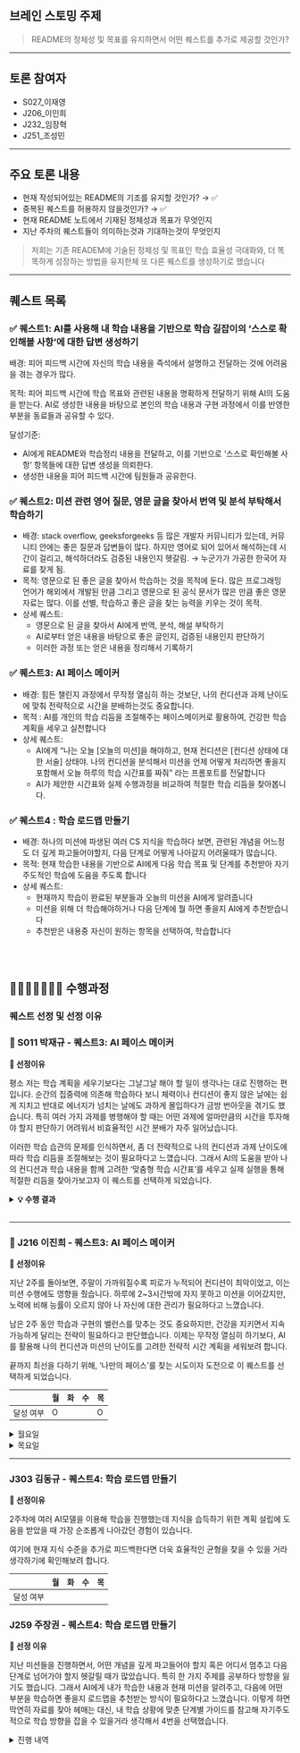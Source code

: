 ## 브레인 스토밍 주제

> README의 정체성 및 목표를 유지하면서 어떤 퀘스트를 추가로 제공할 것인가?

---

## 토론 참여자

- S027\_이재영
- J206\_이인희
- J232\_임장혁
- J251\_조성민

---

## 주요 토론 내용

- 현재 작성되어있는 README의 기조를 유지할 것인가? → ✅
- 중복된 퀘스트를 허용하지 않을것인가? → ✅
- 현재 README 노트에서 기재된 정체성과 목표가 무엇인지
- 지난 주차의 퀘스트들이 의미하는것과 기대하는것이 무엇인지

> 저희는 기존 READEM에 기술된 정체성 및 목표인 학습 효율성 극대화와, 더 똑똑하게 성장하는 방법을 유지한체 또 다른 퀘스트를 생성하기로 했습니다

---

## 퀘스트 목록

### ✅ 퀘스트1: AI를 사용해 내 학습 내용을 기반으로 학습 길잡이의 ‘스스로 확인해볼 사항’에 대한 답변 생성하기

배경: 피어 피드백 시간에 자신의 학습 내용을 즉석에서 설명하고 전달하는 것에 어려움을 겪는 경우가 많다.

목적: 피어 피드백 시간에 학습 목표와 관련된 내용을 명확하게 전달하기 위해 AI의 도움을 받는다. AI로 생성한 내용을 바탕으로 본인의 학습 내용과 구현 과정에서 이를 반영한 부분을 동료들과 공유할 수 있다.

달성기준:

- AI에게 README와 학습정리 내용을 전달하고, 이를 기반으로 ‘스스로 확인해볼 사항’ 항목들에 대한 답변 생성을 의뢰한다.
- 생성한 내용을 피어 피드백 시간에 팀원들과 공유한다.

### ✅ 퀘스트2: 미션 관련 영어 질문, 영문 글을 찾아서 번역 및 분석 부탁해서 학습하기

- 배경: stack overflow, geeksforgeeks 등 많은 개발자 커뮤니티가 있는데, 커뮤니티 안에는 좋은 질문과 답변들이 많다. 하지만 영어로 되어 있어서 해석하는데 시간이 걸리고, 해석하더라도 검증된 내용인지 헷갈림. → 누군가가 가공한 한국어 자료를 찾게 됨.
- 목적: 영문으로 된 좋은 글을 찾아서 학습하는 것을 목적에 둔다. 많은 프로그래밍 언어가 해외에서 개발된 만큼 그리고 영문으로 된 공식 문서가 많은 만큼 좋은 영문 자료는 많다. 이를 선별, 학습하고 좋은 글을 찾는 능력을 키우는 것이 목적.
- 상세 퀘스트:
  - 영문으로 된 글을 찾아서 AI에게 번역, 분석, 해설 부탁하기
  - AI로부터 얻은 내용을 바탕으로 좋은 글인지, 검증된 내용인지 판단하기
  - 이러한 과정 또는 얻은 내용을 정리해서 기록하기

### ✅ 퀘스트3: AI 페이스 메이커

- 배경: 힘든 챌린지 과정에서 무작정 열심히 하는 것보단, 나의 컨디션과 과제 난이도에 맞춰 전략적으로 시간을 분배하는것도 중요합니다.
- 목적 : AI를 개인의 학습 리듬을 조절해주는 페이스메이커로 활용하여, 건강한 학습 계획을 세우고 실천합니다
- 상세 퀘스트:
  - AI에게 “나는 오늘 [오늘의 미션]을 해야하고, 현재 컨디션은 [컨디션 상태에 대한 서술] 상태야. 나의 컨디션을 분석해서 미션을 언제 어떻게 처리하면 좋을지 포함해서 오늘 하루의 학습 시간표를 짜줘” 라는 프롬포트를 전달합니다
  - AI가 제안한 시간표와 실제 수행과정을 비교하여 적절한 학습 리듬을 찾아봅니다.

### ✅ 퀘스트4 : 학습 로드맵 만들기

- 배경: 하나의 미션에 파생된 여러 CS 지식을 학습하다 보면, 관련된 개념을 어느정도 더 깊게 파고들어야할지, 다음 단계로 어떻게 나아갈지 어려울때가 많습니다.
- 목적: 현재 학습한 내용을 기반으로 AI에게 다음 학습 목표 및 단계를 추천받아 자기주도적인 학습에 도움을 주도록 합니다
- 상세 퀘스트:
  - 현재까지 학습이 완료된 부분들과 오늘의 미션을 AI에게 알려줍니다
  - 미션을 위해 더 학습해야하거나 다음 단계에 뭘 하면 좋을지 AI에게 추천받습니다
  - 추천받은 내용중 자신이 원하는 항목을 선택하여, 학습합니다

<br>
<br>

## 🏃🏻‍➡️🏃🏻‍♀️‍➡️ 수행과정

### 퀘스트 선정 및 선정 이유

### 🧩 S011 박재규 - 퀘스트3: AI 페이스 메이커

**🤔 선정이유**

평소 저는 학습 계획을 세우기보다는 그날그날 해야 할 일이 생각나는 대로 진행하는 편입니다. 순간의 집중력에 의존해 학습하다 보니 체력이나 컨디션이 좋지 않은 날에는 쉽게 지치고 반대로 에너지가 넘치는 날에도 과하게 몰입하다가 금방 번아웃을 겪기도 했습니다. 특히 여러 가지 과제를 병행해야 할 때는 어떤 과제에 얼마만큼의 시간을 투자해야 할지 판단하기 어려워서 비효율적인 시간 분배가 자주 일어났습니다.

이러한 학습 습관의 문제를 인식하면서, 좀 더 전략적으로 나의 컨디션과 과제 난이도에 따라 학습 리듬을 조절해보는 것이 필요하다고 느꼈습니다. 그래서 AI의 도움을 받아 나의 컨디션과 학습 내용을 함께 고려한 ‘맞춤형 학습 시간표’를 세우고 실제 실행을 통해 적절한 리듬을 찾아가보고자 이 퀘스트를 선택하게 되었습니다.

<details>
<summary><b>💡 수행 결과</b></summary>

## 🕹️ Success Criteria

### 1. AI에게 “나는 오늘 [오늘의 미션]을 해야하고, 현재 컨디션은 [컨디션 상태에 대한 서술] 상태야. 나의 컨디션을 분석해서 미션을 언제 어떻게 처리하면 좋을지 포함해서 오늘 하루의 학습 시간표를 짜줘” 라는 프롬포트를 전달합니다

#### 📝 명령 프롬프트
```
나는 오늘 버전 관리를 위해 .git 디렉토리 아래에 있는 파일들을 분석하는 도구를 swift로 구현하는을 해야하고, 현재 컨디션은 잠을 충분하지 자지 못한 상태야.
나의 컨디션을 분석해서 미션을 언제 어떻게 처리하면 좋을지 포함해서 오늘 하루의 학습 시간표를 짜줘.
```

#### 📝 AI의 답변
컨디션이 좋지 않은 날에는 깊은 집중이 필요한 작업을 오전에 짧게 하고, 반복적이고 가벼운 작업은 오후에 배치하는 것이 효과적입니다. 또한 충분한 휴식과 리듬 유지가 중요합니다. 아래는 컨디션을 고려한 Swift 기반 Git 분석 도구 개발을 위한 하루 시간표입니다.

<br>
<br>

### 2. AI가 제안한 시간표와 실제 수행과정을 비교하여 적절한 학습 리듬을 찾아봅니다.
#### 📍 AI가 제안한 시간표
<img width="626" height="727" alt="Screenshot 2025-08-01 at 1 06 58 PM" src="https://github.com/user-attachments/assets/5da2827b-881e-4c2a-a159-7f832e7481a3" />

#### 📍 실제 수행과정
| 시간 | 활동 | 설명 |
| ------------- | ------------- |:-------------:|
| 09:30 – 10:00 | ☕ 가벼운 준비 & 뇌 깨우기 | 커피/가벼운 스트레칭 & 전날 코드 훑어보기 | 
| 12:00 – 13:30 | 🧩 집중코딩 세션 1: GitRepository, GitCloneCreator 리팩터링 | 가장 핵심적이고 비교적 쉬운 구조 정리 → 뇌가 덜 피곤한 상태일 때 |
| 13:30 – 14:30 | 🍱 점심 + 낮잠 20분 | 컨디션 회복 필수! 특히 오늘은 짧은 낮잠 적극 추천 |
| 15:30 – 18:00	| 🔍 분석 세션: .git/index, logs/HEAD, HEAD 내부 파싱 기능 구현 | 비교적 논리적인 구조 작업이지만, 반복성이 있어 오후에 적합 |
| 18:30 – 19:30 | 🍱 저녁 | 컨디션 회복 필수! |
| 20:00 – 23:30 | 🔄 GitObjectParser + ZlibHelper 통합 테스트 | 압축 해제/분석 루틴 점검, 로직 연결 테스트 |
| 00:00 – 2:30 | 🧪 예제 리포지토리 테스트 (add/commit 시 어떤 파일 생기는지 확인) | 직접 .git 파일 변화 확인해보기 (인풋/아웃풋 확인) |


</details>
<br>

---

### 🎁 J216 이진희 - 퀘스트3: AI 페이스 메이커

**🤔 선정이유**

지난 2주를 돌아보면, 주말이 가까워질수록 피로가 누적되어 컨디션이 최악이었고, 이는 미션 수행에도 영향을 줬습니다. 하루에 2~3시간밖에 자지 못하고 미션을 이어갔지만, 노력에 비해 능률이 오르지 않아 나 자신에 대한 관리가 필요하다고 느꼈습니다.

남은 2주 동안 학습과 구현의 밸런스를 맞추는 것도 중요하지만, 건강을 지키면서 지속 가능하게 달리는 전략이 필요하다고 판단했습니다. 이제는 무작정 열심히 하기보다, AI를 활용해 나의 컨디션과 미션의 난이도를 고려한 전략적 시간 계획을 세워보려 합니다.

끝까지 최선을 다하기 위해, ‘나만의 페이스’를 찾는 시도이자 도전으로 이 퀘스트를 선택하게 되었습니다.

|           | 월  | 화  | 수  | 목  |
| --------- | --- | --- | --- | --- |
| 달성 여부 | O   |     |     | O   |

<details>
  <summary>월요일</summary>

- 중간중간 휴식시간이 포함된 시간표를 만들어주었음
- 중간중간 휴식을 취했지만 늦게 자게 됨 ㅠ
  ![alt text](week2Img/jinhee-mon.png)

</details>
<details>
  <summary>목요일</summary>
  
- 이번주는 컨디션을 관리할 수 없어서.... 퀘스트 1로 변경
- Git 내부 구조와 동작 원리에 대해 이해는 했지만 피어 피드백 시간에 설명하고 전달하는데 어려움을 느낌
- 전체적인 흐름은 이해했지만 흐름만 이해했다는 것을 깨달음
- 부족했던 부분을 채우고자 AI를 함께 학습 내용을 점검하며 부족한 부분을 파악하고 공부 진행
- </details>

---

### J303 김동규 - 퀘스트4: 학습 로드맵 만들기

**🤔 선정이유**

2주차에 여러 AI모델을 이용해 학습을 진행했는데 지식을 습득하기 위한 계획 설립에 도움을 받았을 때 가장 순조롭게 나아갔던 경험이 있습니다.

여기에 현재 지식 수준을 추가로 피드백한다면 더욱 효율적인 균형을 찾을 수 있을 거라 생각하기에 확인해보려 합니다.

|           | 월  | 화  | 수  | 목  |
| --------- | --- | --- | --- | --- |
| 달성 여부 |     |     |     |     |

### J259 주장권 - 퀘스트4: 학습 로드맵 만들기

**🤔 선정 이유**

지난 미션들을 진행하면서, 어떤 개념을 깊게 파고들어야 할지 혹은 어디서 멈추고 다음 단계로 넘어가야 할지 헷갈릴 때가 많았습니다. 특히 한 가지 주제를 공부하다 방향을 잃기도 했습니다.
그래서 AI에게 내가 학습한 내용과 현재 미션을 알려주고, 다음에 어떤 부분을 학습하면 좋을지 로드맵을 추천받는 방식이 필요하다고 느꼈습니다. 이렇게 하면 막연히 자료를 찾아 헤매는 대신, 내 학습 상황에 맞춘 단계별 가이드를 참고해 자기주도적으로 학습 방향을 잡을 수 있을거라 생각해서 4번을 선택했습니다.

<details>
 <summary> 진행 내역 </summary>
  저는 학습 로드맵 만들기 미션을 진행을 했는데요. 이번 과제를 진행하면서 LLM에게 많은 도움을 받았다고 자부합니다. 특히 이번 미션을 진행하면서 가장 많이 사용하고 많이 도움 받았던 프롬프트는...
 > 나는 0000을 공부한걸 정리해봤어 혹시 여기서 부족하거나 더 공부해야되는 로드맵이있을까?

위 프롬프트를 가장 많이사용했는데요 위 질문에 대한 답변을 통해 제가 정리한 내용중 부족한 개념을 채우기도하고 직전보다는 지식의 늪에 빠지는 경우는 적었다고 생각합니다.

[![image.png](https://i.postimg.cc/t4n3Z1P3/image.png)](https://postimg.cc/87DJxzZc)

이렇게 제가 정리한 내용을 채점해주기도하고, 정리한 내용에서 부족한 부분이 있다고 생각되면 `다음 단계 로드맵`을 통해 공부 로드맵을 추천해주곤 합니다.
다만, 여기서도 과제를 진행하는데 불필요한 로드맵을 추천해주기는 하는데, 저는 시간이 부족해서 많이 진행해보진 않았지만 그래도 내가 정리한 개념이 어디로 뻗어 나갈 수 있는지 어디로 응용이 가능할 수 있어보이는지 생각할 수 있는 시간을 얻을 수 있어서 그거 또한 만족 스러웠다고 생각하는데요 만약에 다음 퀘스트를 물려 받는 분이 `과제에 집중`하기 위한 지식이 필요하시다면 프롬프트에 `과제에 집중해줘`를 추가해도 좋을것 같네요

단점이라고 생각되는게 딱히 없어서 다음 퀘스트를 물려받으시는 분께 어떻게 이 퀘스트를 추가적으로 변형할 수 있을까 하는 보완점은 드릴 순 없지만, 다음날의 더 좋은 로드맵을 위한 전날에 짧지막하게 회고를 작성해서 추가하게 하는 아이디어는 어떨까 생각이 됩니다.

</details>
